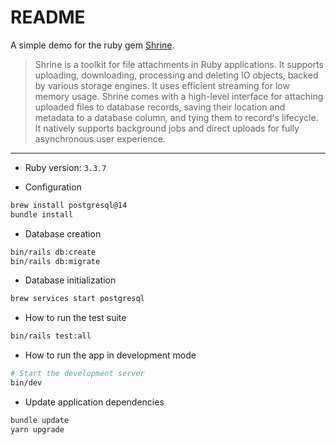# README

A simple demo for the ruby gem [Shrine](https://rubygems.org/gems/shrine/).

> Shrine is a toolkit for file attachments in Ruby applications. It supports uploading, downloading, processing and deleting IO objects, backed by various storage engines. It uses efficient streaming for low memory usage. Shrine comes with a high-level interface for attaching uploaded files to database records, saving their location and metadata to a database column, and tying them to record's lifecycle. It natively supports background jobs and direct uploads for fully asynchronous user experience.

---

* Ruby version: `3.3.7`

* Configuration
```bash
brew install postgresql@14
bundle install
```
* Database creation
```bash
bin/rails db:create
bin/rails db:migrate
```

* Database initialization
```bash
brew services start postgresql
```

* How to run the test suite
```bash
bin/rails test:all
```

* How to run the app in development mode

```bash
# Start the development server
bin/dev
```

* Update application dependencies
```bash
bundle update
yarn upgrade
```

